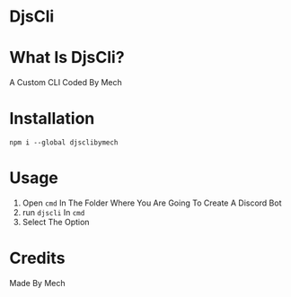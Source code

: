 # DjsCli

# What Is DjsCli?
A Custom CLI Coded By Mech 

# Installation
`npm i --global djsclibymech`

# Usage
1) Open `cmd` In The Folder Where You Are Going To Create A Discord Bot
2) run `djscli` In `cmd`
3) Select The Option

# Credits
Made By Mech
